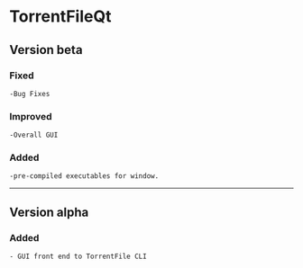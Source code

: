 # TorrentFileQt

## Version beta

### Fixed

    -Bug Fixes

### Improved

    -Overall GUI

### Added

    -pre-compiled executables for window.

----------

## Version alpha

### Added

    - GUI front end to TorrentFile CLI
